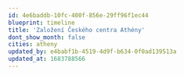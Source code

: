 ```yaml
---
id: 4e6baddb-10fc-400f-856e-29ff96f1ec44
blueprint: timeline
title: 'Založení Českého centra Athény'
dont_show_month: false
cities: atheny
updated_by: e4babf1b-4519-4d9f-b634-0f0ad139513a
updated_at: 1683788566
---
```

